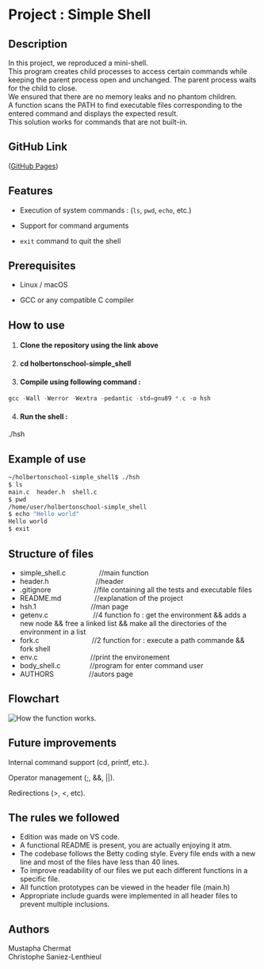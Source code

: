 # **Project : Simple Shell**

## Description

In this project, we reproduced a mini-shell.<br>
This program creates child processes to access certain commands while keeping the parent process open and unchanged. The parent process waits for the child to close.<br>
We ensured that there are no memory leaks and no phantom children.<br>
A function scans the PATH to find executable files corresponding to the entered command and displays the expected result.<br>
This solution works for commands that are not built-in.<br>

## GitHub Link

([GitHub Pages](https://github.com/Saniez-l/holbertonschool-simple_shell))

## Features

- Execution of system commands : (`ls`, `pwd`, `echo`, etc.)

- Support for command arguments

- `exit` command to quit the shell

## Prerequisites

- Linux / macOS

- GCC or any compatible C compiler

## How to use

1. #### Clone the repository using the link above

2. #### cd holbertonschool-simple_shell

3. #### Compile using following command :

```c
gcc -Wall -Werror -Wextra -pedantic -std=gnu89 *.c -o hsh
```

4. #### Run the shell :<br>
./hsh

## Example of use
```bash
~/holbertonschool-simple_shell$ ./hsh
$ ls
main.c  header.h  shell.c
$ pwd
/home/user/holbertonschool-simple_shell
$ echo "Hello world"
Hello world
$ exit
```
## Structure of files
+ simple_shell.c                    &nbsp;&nbsp;&nbsp;&nbsp;&nbsp;&nbsp;&nbsp;&nbsp;&nbsp;&nbsp;&nbsp;&nbsp;&nbsp;&nbsp;&nbsp;      //main function
+ header.h                  &nbsp;&nbsp;&nbsp;&nbsp;&nbsp;&nbsp;&nbsp;&nbsp;&nbsp;&nbsp;&nbsp;&nbsp;&nbsp;&nbsp;&nbsp;&nbsp;&nbsp;&nbsp;&nbsp;&nbsp;&nbsp;&nbsp;            //header
+ .gitignore               &nbsp;&nbsp;&nbsp;&nbsp;&nbsp;&nbsp;&nbsp;&nbsp;&nbsp;&nbsp;&nbsp; &nbsp;&nbsp;&nbsp;&nbsp;&nbsp;&nbsp;&nbsp;&nbsp;           //file containing all the tests and executable files
+ README.md                 &nbsp;&nbsp;&nbsp;&nbsp;&nbsp;&nbsp;&nbsp;&nbsp;&nbsp;&nbsp;&nbsp;&nbsp;&nbsp;&nbsp;&nbsp;            //explanation of the project
+ hsh.1             &nbsp;&nbsp;&nbsp;&nbsp;&nbsp;&nbsp;&nbsp;&nbsp;&nbsp;&nbsp;&nbsp;&nbsp;&nbsp;&nbsp;&nbsp;&nbsp;&nbsp;&nbsp;&nbsp;&nbsp;&nbsp;&nbsp;&nbsp;&nbsp;&nbsp;&nbsp; //man page
+ getenv.c        &nbsp;&nbsp;&nbsp;&nbsp;&nbsp;&nbsp;&nbsp;&nbsp;&nbsp;&nbsp;&nbsp;&nbsp;&nbsp;&nbsp;&nbsp;&nbsp;&nbsp;&nbsp;&nbsp;&nbsp;&nbsp;    //4 function fo : get the environment && adds a new node && free a linked list && make all the directories of the environment in a list
+ fork.c         &nbsp;&nbsp;&nbsp;&nbsp;&nbsp;&nbsp;&nbsp;&nbsp;&nbsp;&nbsp;&nbsp;&nbsp;&nbsp;&nbsp;&nbsp;&nbsp;&nbsp;&nbsp;&nbsp;&nbsp;&nbsp;&nbsp;&nbsp;&nbsp;&nbsp;&nbsp;//2 function for : execute a path commande && fork shell
+ env.c          &nbsp;&nbsp;&nbsp;&nbsp;&nbsp;&nbsp;&nbsp;&nbsp;&nbsp;&nbsp;&nbsp;&nbsp;&nbsp;&nbsp;&nbsp;&nbsp;&nbsp;&nbsp;&nbsp;&nbsp;&nbsp;&nbsp;&nbsp;&nbsp;&nbsp;  //print the environement
+ body_shell.c   &nbsp;&nbsp;&nbsp;&nbsp;&nbsp;&nbsp;&nbsp;&nbsp;&nbsp;&nbsp;&nbsp;&nbsp;&nbsp; //program for enter command user
+ AUTHORS    &nbsp;&nbsp;&nbsp;&nbsp;&nbsp;&nbsp;&nbsp;&nbsp;&nbsp;&nbsp;&nbsp;&nbsp;&nbsp;&nbsp;&nbsp;&nbsp;  //autors page

## Flowchart

![How the function works.]()

## Future improvements

Internal command support (cd, printf, etc.).

Operator management (;, &&, ||).

Redirections (>, <, etc).

## The rules we followed

+ Edition was made on VS code.
+ A functional README is present, you are actually enjoying it atm.
+ The codebase follows the Betty coding style. Every file ends with a new line and most of the files have less than 40 lines.
+ To improve readability of our files we put each different functions in a specific file.
+ All function prototypes can be viewed in the header file (main.h)
+ Appropriate include guards were implemented in all header files to prevent multiple inclusions.

## Authors
Mustapha Chermat<br>
Christophe Saniez-Lenthieul

